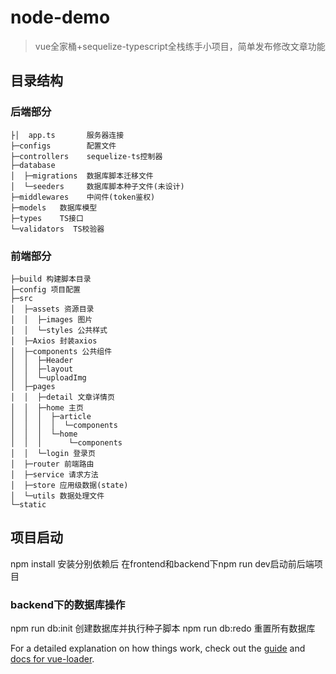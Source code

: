 # node-demo

> vue全家桶+sequelize-typescript全栈练手小项目，简单发布修改文章功能

## 目录结构
### 后端部分
```
├│  app.ts       服务器连接
├─configs        配置文件
├─controllers    sequelize-ts控制器
├─database
│  ├─migrations  数据库脚本迁移文件
│  └─seeders     数据库脚本种子文件(未设计)
├─middlewares    中间件(token鉴权)  
├─models   数据库模型
├─types    TS接口
└─validators  TS校验器
```
### 前端部分
```
├─build 构建脚本目录
├─config 项目配置
├─src
│  ├─assets 资源目录
│  │  ├─images 图片
│  │  └─styles 公共样式
│  ├─Axios 封装axios
│  ├─components 公共组件
│  │  ├─Header 
│  │  ├─layout
│  │  └─uploadImg
│  ├─pages 
│  │  ├─detail 文章详情页
│  │  ├─home 主页
│  │  │  ├─article
│  │  │  │  └─components
│  │  │  └─home
│  │  │      └─components
│  │  └─login 登录页
│  ├─router 前端路由
│  ├─service 请求方法
│  ├─store 应用级数据(state)
│  └─utils 数据处理文件
└─static
```
## 项目启动
npm install 安装分别依赖后
在frontend和backend下npm run dev启动前后端项目
### backend下的数据库操作
npm run db:init 创建数据库并执行种子脚本
npm run db:redo 重置所有数据库

For a detailed explanation on how things work, check out the [guide](http://vuejs-templates.github.io/webpack/) and [docs for vue-loader](http://vuejs.github.io/vue-loader).
